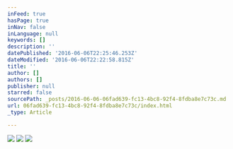 ```yaml
---
inFeed: true
hasPage: true
inNav: false
inLanguage: null
keywords: []
description: ''
datePublished: '2016-06-06T22:25:46.253Z'
dateModified: '2016-06-06T22:22:58.815Z'
title: ''
author: []
authors: []
publisher: null
starred: false
sourcePath: _posts/2016-06-06-06fad639-fc13-4bc8-92f4-8fdba8e7c73c.md
url: 06fad639-fc13-4bc8-92f4-8fdba8e7c73c/index.html
_type: Article

---
```

![](https://the-grid-user-content.s3-us-west-2.amazonaws.com/21902341-98ef-4fe6-8633-a874377a53f9.jpg)
![](https://the-grid-user-content.s3-us-west-2.amazonaws.com/574c4484-b803-495a-8454-a5550bb5c689.jpg)
![](https://the-grid-user-content.s3-us-west-2.amazonaws.com/65c11a8c-ec53-4d98-86b6-fec03f12b41d.jpg)